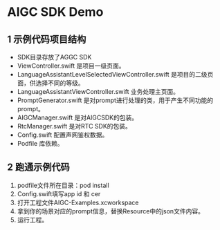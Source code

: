 # AIGC SDK Demo

## 1 示例代码项目结构
- SDK目录存放了AGGC SDK
- ViewController.swift 是项目一级页面。
- LanguageAssistantLevelSelectedViewController.swift 是项目的二级页面，供选择不同的等级。
- LanguageAssistantViewController.swift 业务处理主页面。
- PromptGenerator.swift 是对prompt进行处理的类，用于产生不同功能的prompt。
- AIGCManager.swift 是对AIGCSDK的包装。
- RtcManager.swift 是对RTC SDK的包装。
- Config.swift 配置声网鉴权数据。
- Podfile 库依赖。
## 2 跑通示例代码
  1. podfile文件所在目录：pod install
  2. Config.swift填写app id 和 cer
  3. 打开工程文件AIGC-Examples.xcworkspace
  4. 拿到你的场景对应的prompt信息，替换Resource中的json文件内容。
  5. 运行工程。
